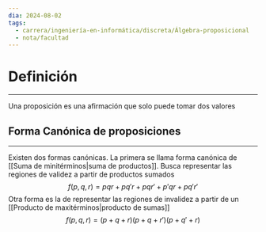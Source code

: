 ```yaml
---
dia: 2024-08-02
tags:
  - carrera/ingeniería-en-informática/discreta/Álgebra-proposicional
  - nota/facultad
---
```

# Definición
---
Una proposición es una afirmación que solo puede tomar dos valores

## Forma Canónica de proposiciones
---
Existen dos formas canónicas. La primera se llama forma canónica de [[Suma de minitérminos|suma de productos]]. Busca representar las regiones de validez a partir de productos sumados $$ f(p, q, r) = pqr + pq'r + pqr' + p'qr + pq'r' $$
Otra forma es la de representar las regiones de invalidez a partir de un [[Producto de maxitérminos|producto de sumas]] $$ f(p, q, r) = (p + q + r)(p + q + r')(p + q' + r) $$